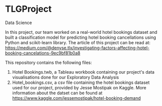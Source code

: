 # TLGProject
Data Science

In this project, our team worked on a real-world hotel bookings dataset and built a classification model for predicting hotel booking cancellations using Python and scikit-learn library.
The article of this project can be read at: https://medium.com/@denyse.tlx/investigating-factors-affecting-hotel-booking-cancelations-9ec9bf81b0a8

This repository contains the following files:
1. Hotel Bookings.twb, a Tableau workbook containing our project's data visualisations done for our Exploratory Data Analysis
2. Hotel_bookings.csv, a csv file containing the hotel bookings dataset used for our project, provided by Jesse Mostipak on Kaggle. More information about the datset can be found at https://www.kaggle.com/jessemostipak/hotel-booking-demand

